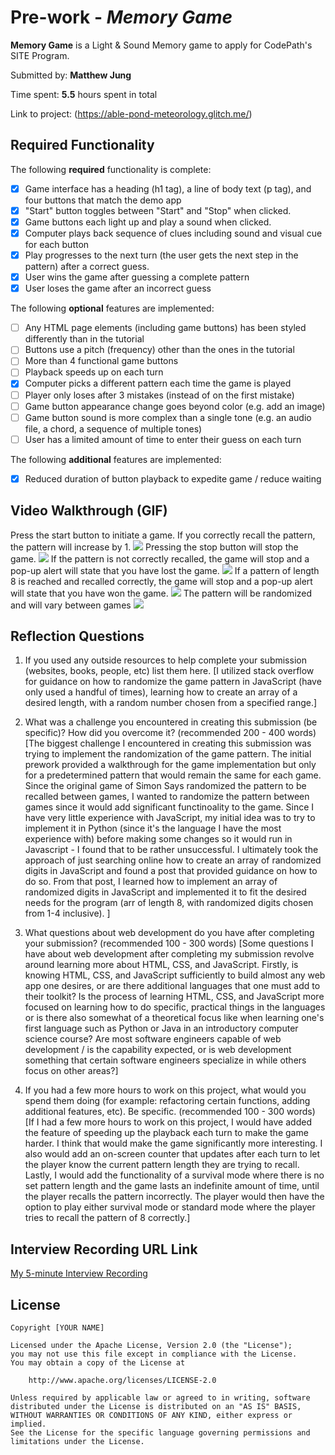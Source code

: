 # Pre-work - *Memory Game*

**Memory Game** is a Light & Sound Memory game to apply for CodePath's SITE Program. 

Submitted by: **Matthew Jung**

Time spent: **5.5** hours spent in total

Link to project: (https://able-pond-meteorology.glitch.me/)

## Required Functionality

The following **required** functionality is complete:

* [x] Game interface has a heading (h1 tag), a line of body text (p tag), and four buttons that match the demo app
* [x] "Start" button toggles between "Start" and "Stop" when clicked. 
* [x] Game buttons each light up and play a sound when clicked. 
* [x] Computer plays back sequence of clues including sound and visual cue for each button
* [x] Play progresses to the next turn (the user gets the next step in the pattern) after a correct guess. 
* [x] User wins the game after guessing a complete pattern
* [x] User loses the game after an incorrect guess

The following **optional** features are implemented:

* [ ] Any HTML page elements (including game buttons) has been styled differently than in the tutorial
* [ ] Buttons use a pitch (frequency) other than the ones in the tutorial
* [ ] More than 4 functional game buttons
* [ ] Playback speeds up on each turn
* [x] Computer picks a different pattern each time the game is played
* [ ] Player only loses after 3 mistakes (instead of on the first mistake)
* [ ] Game button appearance change goes beyond color (e.g. add an image)
* [ ] Game button sound is more complex than a single tone (e.g. an audio file, a chord, a sequence of multiple tones)
* [ ] User has a limited amount of time to enter their guess on each turn

The following **additional** features are implemented:

- [x] Reduced duration of button playback to expedite game / reduce waiting

## Video Walkthrough (GIF)

Press the start button to initiate a game. If you correctly recall the pattern, the pattern will increase by 1.
![](http://g.recordit.co/JoMuSjrpIB.gif)
Pressing the stop button will stop the game.
![](http://g.recordit.co/fIppVGG2PO.gif)
If the pattern is not correctly recalled, the game will stop and a pop-up alert will state that you have lost the game.
![](http://g.recordit.co/D8x74TfINv.gif)
If a pattern of length 8 is reached and recalled correctly, the game will stop and a pop-up alert will state that you have won the game.
![](http://g.recordit.co/wrB3L29bc1.gif)
The pattern will be randomized and will vary between games
![](http://g.recordit.co/w5Tpa5Tp3i.gif)


## Reflection Questions
1. If you used any outside resources to help complete your submission (websites, books, people, etc) list them here. 
[I utilized stack overflow for guidance on how to randomize the game pattern in JavaScript (have only used a handful of times), learning how to create an array of a desired length, with a random number chosen from a specified range.]

2. What was a challenge you encountered in creating this submission (be specific)? How did you overcome it? (recommended 200 - 400 words) 
[The biggest challenge I encountered in creating this submission was trying to implement the randomization of the game pattern. The initial prework provided a walkthrough for the game implementation but only for a predetermined pattern that would remain the same for each game. Since the original game of Simon Says randomized the pattern to be recalled between games, I wanted to randomize the pattern between games since it would add significant functinoality to the game. Since I have very little experience with JavaScript, my initial idea was to try to implement it in Python (since it's the language I have the most experience with) before making some changes so it would run in Javascript - I found that to be rather unsuccessful. I ultimately took the approach of just searching online how to create an array of randomized digits in JavaScript and found a post that provided guidance on how to do so. From that post, I learned how to implement an array of randomized digits in JavaScript and implemented it to fit the desired needs for the program (arr of length 8, with randomized digits chosen from 1-4 inclusive). ]

3. What questions about web development do you have after completing your submission? (recommended 100 - 300 words) 
[Some questions I have about web development after completing my submission revolve around learning more about HTML, CSS, and JavaScript. Firstly, is knowing HTML, CSS, and JavaScript sufficiently to build almost any web app one desires, or are there additional languages that one must add to their toolkit? Is the process of learning HTML, CSS, and JavaScript more focused on learning how to do specific, practical things in the languages or is there also somewhat of a theoretical focus like when learning one's first language such as Python or Java in an introductory computer science course? Are most software engineers capable of web development / is the capability expected, or is web development something that certain software engineers specialize in while others focus on other areas?]

4. If you had a few more hours to work on this project, what would you spend them doing (for example: refactoring certain functions, adding additional features, etc). Be specific. (recommended 100 - 300 words) 
[If I had a few more hours to work on this project, I would have added the feature of speeding up the playback each turn to make the game harder. I think that would make the game significantly more interesting. I also would add an on-screen counter that updates after each turn to let the player know the current pattern length they are trying to recall. Lastly, I would add the functionality of a survival mode where there is no set pattern length and the game lasts an indefinite amount of time, until the player recalls the pattern incorrectly. The player would then have the option to play either survival mode or standard mode where the player tries to recall the pattern of 8 correctly.]



## Interview Recording URL Link

[My 5-minute Interview Recording](your-link-here)


## License

    Copyright [YOUR NAME]

    Licensed under the Apache License, Version 2.0 (the "License");
    you may not use this file except in compliance with the License.
    You may obtain a copy of the License at

        http://www.apache.org/licenses/LICENSE-2.0

    Unless required by applicable law or agreed to in writing, software
    distributed under the License is distributed on an "AS IS" BASIS,
    WITHOUT WARRANTIES OR CONDITIONS OF ANY KIND, either express or implied.
    See the License for the specific language governing permissions and
    limitations under the License.
